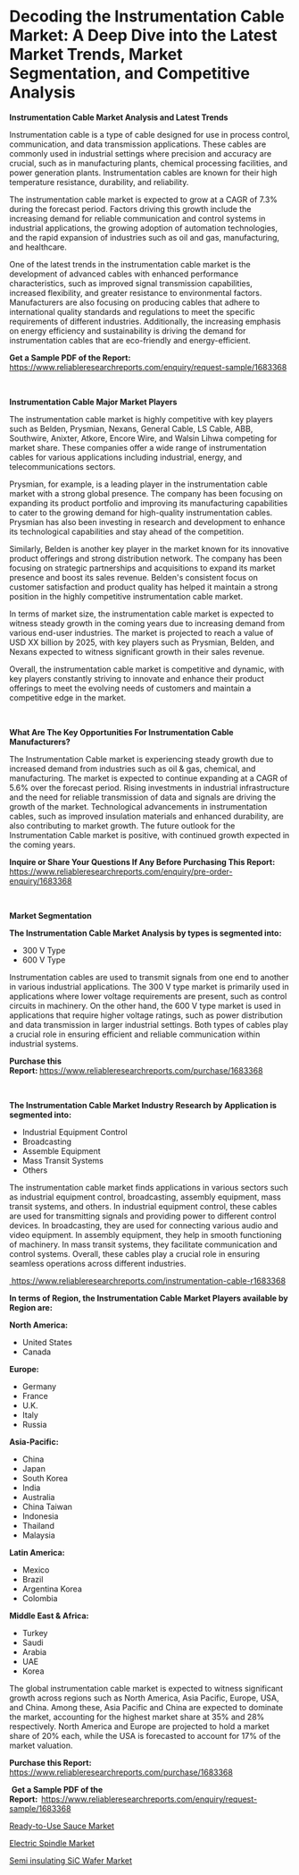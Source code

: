 <p><h1>Decoding the Instrumentation Cable Market: A Deep Dive into the Latest Market Trends, Market Segmentation, and Competitive Analysis</h1></p><p><strong>Instrumentation Cable Market Analysis and Latest Trends</strong></p>
<p><p>Instrumentation cable is a type of cable designed for use in process control, communication, and data transmission applications. These cables are commonly used in industrial settings where precision and accuracy are crucial, such as in manufacturing plants, chemical processing facilities, and power generation plants. Instrumentation cables are known for their high temperature resistance, durability, and reliability.</p><p>The instrumentation cable market is expected to grow at a CAGR of 7.3% during the forecast period. Factors driving this growth include the increasing demand for reliable communication and control systems in industrial applications, the growing adoption of automation technologies, and the rapid expansion of industries such as oil and gas, manufacturing, and healthcare.</p><p>One of the latest trends in the instrumentation cable market is the development of advanced cables with enhanced performance characteristics, such as improved signal transmission capabilities, increased flexibility, and greater resistance to environmental factors. Manufacturers are also focusing on producing cables that adhere to international quality standards and regulations to meet the specific requirements of different industries. Additionally, the increasing emphasis on energy efficiency and sustainability is driving the demand for instrumentation cables that are eco-friendly and energy-efficient.</p></p>
<p><strong>Get a Sample PDF of the Report:&nbsp;</strong> <a href="https://www.reliableresearchreports.com/enquiry/request-sample/1683368">https://www.reliableresearchreports.com/enquiry/request-sample/1683368</a></p>
<p>&nbsp;</p>
<p><strong>Instrumentation Cable Major Market Players</strong></p>
<p><p>The instrumentation cable market is highly competitive with key players such as Belden, Prysmian, Nexans, General Cable, LS Cable, ABB, Southwire, Anixter, Atkore, Encore Wire, and Walsin Lihwa competing for market share. These companies offer a wide range of instrumentation cables for various applications including industrial, energy, and telecommunications sectors.</p><p>Prysmian, for example, is a leading player in the instrumentation cable market with a strong global presence. The company has been focusing on expanding its product portfolio and improving its manufacturing capabilities to cater to the growing demand for high-quality instrumentation cables. Prysmian has also been investing in research and development to enhance its technological capabilities and stay ahead of the competition.</p><p>Similarly, Belden is another key player in the market known for its innovative product offerings and strong distribution network. The company has been focusing on strategic partnerships and acquisitions to expand its market presence and boost its sales revenue. Belden's consistent focus on customer satisfaction and product quality has helped it maintain a strong position in the highly competitive instrumentation cable market.</p><p>In terms of market size, the instrumentation cable market is expected to witness steady growth in the coming years due to increasing demand from various end-user industries. The market is projected to reach a value of USD XX billion by 2025, with key players such as Prysmian, Belden, and Nexans expected to witness significant growth in their sales revenue.</p><p>Overall, the instrumentation cable market is competitive and dynamic, with key players constantly striving to innovate and enhance their product offerings to meet the evolving needs of customers and maintain a competitive edge in the market.</p></p>
<p>&nbsp;</p>
<p><strong>What Are The Key Opportunities For Instrumentation Cable Manufacturers?</strong></p>
<p><p>The Instrumentation Cable market is experiencing steady growth due to increased demand from industries such as oil & gas, chemical, and manufacturing. The market is expected to continue expanding at a CAGR of 5.6% over the forecast period. Rising investments in industrial infrastructure and the need for reliable transmission of data and signals are driving the growth of the market. Technological advancements in instrumentation cables, such as improved insulation materials and enhanced durability, are also contributing to market growth. The future outlook for the Instrumentation Cable market is positive, with continued growth expected in the coming years.</p></p>
<p><strong>Inquire or Share Your Questions If Any Before Purchasing This Report:</strong> <a href="https://www.reliableresearchreports.com/enquiry/pre-order-enquiry/1683368">https://www.reliableresearchreports.com/enquiry/pre-order-enquiry/1683368</a></p>
<p>&nbsp;</p>
<p><strong>Market Segmentation</strong></p>
<p><strong>The Instrumentation Cable Market Analysis by types is segmented into:</strong></p>
<p><ul><li>300 V Type</li><li>600 V Type</li></ul></p>
<p><p>Instrumentation cables are used to transmit signals from one end to another in various industrial applications. The 300 V type market is primarily used in applications where lower voltage requirements are present, such as control circuits in machinery. On the other hand, the 600 V type market is used in applications that require higher voltage ratings, such as power distribution and data transmission in larger industrial settings. Both types of cables play a crucial role in ensuring efficient and reliable communication within industrial systems.</p></p>
<p><strong>Purchase this Report:&nbsp;</strong><a href="https://www.reliableresearchreports.com/purchase/1683368">https://www.reliableresearchreports.com/purchase/1683368</a></p>
<p>&nbsp;</p>
<p><strong>The Instrumentation Cable Market Industry Research by Application is segmented into:</strong></p>
<p><ul><li>Industrial Equipment Control</li><li>Broadcasting</li><li>Assemble Equipment</li><li>Mass Transit Systems</li><li>Others</li></ul></p>
<p><p>The instrumentation cable market finds applications in various sectors such as industrial equipment control, broadcasting, assembly equipment, mass transit systems, and others. In industrial equipment control, these cables are used for transmitting signals and providing power to different control devices. In broadcasting, they are used for connecting various audio and video equipment. In assembly equipment, they help in smooth functioning of machinery. In mass transit systems, they facilitate communication and control systems. Overall, these cables play a crucial role in ensuring seamless operations across different industries.</p></p>
<p><a href="https://www.reliableresearchreports.com/instrumentation-cable-r1683368">&nbsp;https://www.reliableresearchreports.com/instrumentation-cable-r1683368</a></p>
<p><strong>In terms of Region, the Instrumentation Cable Market Players available by Region are:</strong></p>
<p>
    <p> <strong> North America: </strong>
        <ul>
            <li>United States</li>
            <li>Canada</li>
        </ul>
        </p> 
    <p> <strong> Europe: </strong>
        <ul>
            <li>Germany</li>
            <li>France</li>
            <li>U.K.</li>
            <li>Italy</li>
            <li>Russia</li>
        </ul>
        </p> 
    <p> <strong> Asia-Pacific: </strong>
        <ul>
            <li>China</li>
            <li>Japan</li>
            <li>South Korea</li>
            <li>India</li>
            <li>Australia</li>
            <li>China Taiwan</li>
            <li>Indonesia</li>
            <li>Thailand</li>
            <li>Malaysia</li>
        </ul>
        </p> 
    <p> <strong> Latin America: </strong>
        <ul>
            <li>Mexico</li>
            <li>Brazil</li>
            <li>Argentina Korea</li>
            <li>Colombia</li>
        </ul>
        </p> 
    <p> <strong> Middle East & Africa: </strong>
        <ul>
            <li>Turkey</li>
            <li>Saudi</li>
            <li>Arabia</li>
            <li>UAE</li>
            <li>Korea</li>
        </ul>
    </p>
    </p>
<p><p>The global instrumentation cable market is expected to witness significant growth across regions such as North America, Asia Pacific, Europe, USA, and China. Among these, Asia Pacific and China are expected to dominate the market, accounting for the highest market share at 35% and 28% respectively. North America and Europe are projected to hold a market share of 20% each, while the USA is forecasted to account for 17% of the market valuation.</p></p>
<p><strong>Purchase this Report: </strong><a href="https://www.reliableresearchreports.com/purchase/1683368">https://www.reliableresearchreports.com/purchase/1683368</a></p>
<p>&nbsp;<strong>Get a Sample PDF of the Report:&nbsp;&nbsp;</strong><a href="https://www.reliableresearchreports.com/enquiry/request-sample/1683368">https://www.reliableresearchreports.com/enquiry/request-sample/1683368</a></p>
<p><strong></strong></p>
<p><p><a href="https://github.com/AnnChovey2023/Market-Research-Report-List-1/blob/main/ready-to-use-sauce-market.md">Ready-to-Use Sauce Market</a></p><p><a href="https://view.publitas.com/reportprime-1/electric-spindle-market-emerging-trends-and-future-prospects-for-period-from-2024-to-2031/">Electric Spindle Market</a></p><p><a href="https://issuu.com/reportprime-2/docs/semi-insulating-sic-wafer-market-size-2030.pptx">Semi insulating SiC Wafer Market</a></p></p>